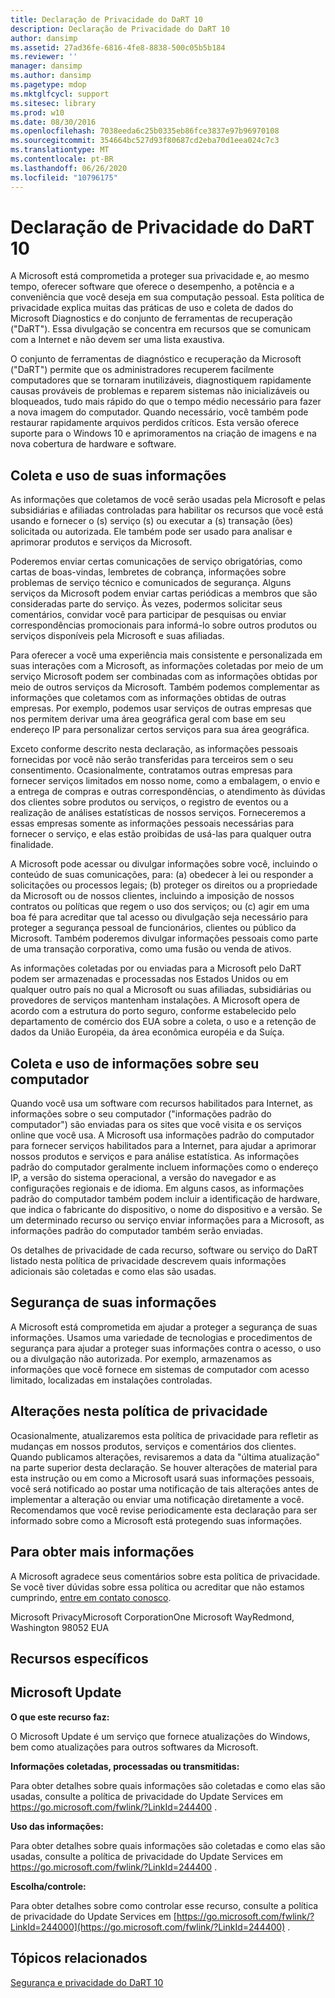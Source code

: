 ```yaml
---
title: Declaração de Privacidade do DaRT 10
description: Declaração de Privacidade do DaRT 10
author: dansimp
ms.assetid: 27ad36fe-6816-4fe8-8838-500c05b5b184
ms.reviewer: ''
manager: dansimp
ms.author: dansimp
ms.pagetype: mdop
ms.mktglfcycl: support
ms.sitesec: library
ms.prod: w10
ms.date: 08/30/2016
ms.openlocfilehash: 7038eeda6c25b0335eb86fce3837e97b96970108
ms.sourcegitcommit: 354664bc527d93f80687cd2eba70d1eea024c7c3
ms.translationtype: MT
ms.contentlocale: pt-BR
ms.lasthandoff: 06/26/2020
ms.locfileid: "10796175"
---
```

# Declaração de Privacidade do DaRT 10


A Microsoft está comprometida a proteger sua privacidade e, ao mesmo tempo, oferecer software que oferece o desempenho, a potência e a conveniência que você deseja em sua computação pessoal. Esta política de privacidade explica muitas das práticas de uso e coleta de dados do Microsoft Diagnostics e do conjunto de ferramentas de recuperação ("DaRT"). Essa divulgação se concentra em recursos que se comunicam com a Internet e não devem ser uma lista exaustiva.

O conjunto de ferramentas de diagnóstico e recuperação da Microsoft ("DaRT") permite que os administradores recuperem facilmente computadores que se tornaram inutilizáveis, diagnostiquem rapidamente causas prováveis de problemas e reparem sistemas não inicializáveis ou bloqueados, tudo mais rápido do que o tempo médio necessário para fazer a nova imagem do computador. Quando necessário, você também pode restaurar rapidamente arquivos perdidos críticos. Esta versão oferece suporte para o Windows 10 e aprimoramentos na criação de imagens e na nova cobertura de hardware e software.

## Coleta e uso de suas informações


As informações que coletamos de você serão usadas pela Microsoft e pelas subsidiárias e afiliadas controladas para habilitar os recursos que você está usando e fornecer o (s) serviço (s) ou executar a (s) transação (ões) solicitada ou autorizada. Ele também pode ser usado para analisar e aprimorar produtos e serviços da Microsoft.

Poderemos enviar certas comunicações de serviço obrigatórias, como cartas de boas-vindas, lembretes de cobrança, informações sobre problemas de serviço técnico e comunicados de segurança. Alguns serviços da Microsoft podem enviar cartas periódicas a membros que são consideradas parte do serviço. Às vezes, podermos solicitar seus comentários, convidar você para participar de pesquisas ou enviar correspondências promocionais para informá-lo sobre outros produtos ou serviços disponíveis pela Microsoft e suas afiliadas.

Para oferecer a você uma experiência mais consistente e personalizada em suas interações com a Microsoft, as informações coletadas por meio de um serviço Microsoft podem ser combinadas com as informações obtidas por meio de outros serviços da Microsoft. Também podemos complementar as informações que coletamos com as informações obtidas de outras empresas. Por exemplo, podemos usar serviços de outras empresas que nos permitem derivar uma área geográfica geral com base em seu endereço IP para personalizar certos serviços para sua área geográfica.

Exceto conforme descrito nesta declaração, as informações pessoais fornecidas por você não serão transferidas para terceiros sem o seu consentimento. Ocasionalmente, contratamos outras empresas para fornecer serviços limitados em nosso nome, como a embalagem, o envio e a entrega de compras e outras correspondências, o atendimento às dúvidas dos clientes sobre produtos ou serviços, o registro de eventos ou a realização de análises estatísticas de nossos serviços. Forneceremos a essas empresas somente as informações pessoais necessárias para fornecer o serviço, e elas estão proibidas de usá-las para qualquer outra finalidade.

A Microsoft pode acessar ou divulgar informações sobre você, incluindo o conteúdo de suas comunicações, para: (a) obedecer à lei ou responder a solicitações ou processos legais; (b) proteger os direitos ou a propriedade da Microsoft ou de nossos clientes, incluindo a imposição de nossos contratos ou políticas que regem o uso dos serviços; ou (c) agir em uma boa fé para acreditar que tal acesso ou divulgação seja necessário para proteger a segurança pessoal de funcionários, clientes ou público da Microsoft. Também poderemos divulgar informações pessoais como parte de uma transação corporativa, como uma fusão ou venda de ativos.

As informações coletadas por ou enviadas para a Microsoft pelo DaRT podem ser armazenadas e processadas nos Estados Unidos ou em qualquer outro país no qual a Microsoft ou suas afiliadas, subsidiárias ou provedores de serviços mantenham instalações. A Microsoft opera de acordo com a estrutura do porto seguro, conforme estabelecido pelo departamento de comércio dos EUA sobre a coleta, o uso e a retenção de dados da União Européia, da área econômica européia e da Suíça.

## Coleta e uso de informações sobre seu computador


Quando você usa um software com recursos habilitados para Internet, as informações sobre o seu computador ("informações padrão do computador") são enviadas para os sites que você visita e os serviços online que você usa. A Microsoft usa informações padrão do computador para fornecer serviços habilitados para a Internet, para ajudar a aprimorar nossos produtos e serviços e para análise estatística. As informações padrão do computador geralmente incluem informações como o endereço IP, a versão do sistema operacional, a versão do navegador e as configurações regionais e de idioma. Em alguns casos, as informações padrão do computador também podem incluir a identificação de hardware, que indica o fabricante do dispositivo, o nome do dispositivo e a versão. Se um determinado recurso ou serviço enviar informações para a Microsoft, as informações padrão do computador também serão enviadas.

Os detalhes de privacidade de cada recurso, software ou serviço do DaRT listado nesta política de privacidade descrevem quais informações adicionais são coletadas e como elas são usadas.

## Segurança de suas informações


A Microsoft está comprometida em ajudar a proteger a segurança de suas informações. Usamos uma variedade de tecnologias e procedimentos de segurança para ajudar a proteger suas informações contra o acesso, o uso ou a divulgação não autorizada. Por exemplo, armazenamos as informações que você fornece em sistemas de computador com acesso limitado, localizadas em instalações controladas.

## Alterações nesta política de privacidade


Ocasionalmente, atualizaremos esta política de privacidade para refletir as mudanças em nossos produtos, serviços e comentários dos clientes. Quando publicamos alterações, revisaremos a data da "última atualização" na parte superior desta declaração. Se houver alterações de material para esta instrução ou em como a Microsoft usará suas informações pessoais, você será notificado ao postar uma notificação de tais alterações antes de implementar a alteração ou enviar uma notificação diretamente a você. Recomendamos que você revise periodicamente esta declaração para ser informado sobre como a Microsoft está protegendo suas informações.

## Para obter mais informações


A Microsoft agradece seus comentários sobre esta política de privacidade. Se você tiver dúvidas sobre essa política ou acreditar que não estamos cumprindo, [entre em contato conosco](https://go.microsoft.com/fwlink/?LinkID=245853).

Microsoft PrivacyMicrosoft CorporationOne Microsoft WayRedmond, Washington 98052 EUA

## Recursos específicos


## Microsoft Update


**O que este recurso faz:**

O Microsoft Update é um serviço que fornece atualizações do Windows, bem como atualizações para outros softwares da Microsoft.

**Informações coletadas, processadas ou transmitidas:**

Para obter detalhes sobre quais informações são coletadas e como elas são usadas, consulte a política de privacidade do Update Services em <https://go.microsoft.com/fwlink/?LinkId=244400> .

**Uso das informações:**

Para obter detalhes sobre quais informações são coletadas e como elas são usadas, consulte a política de privacidade do Update Services em <https://go.microsoft.com/fwlink/?LinkId=244400> .

**Escolha/controle:**

Para obter detalhes sobre como controlar esse recurso, consulte a política de privacidade do Update Services em [https://go.microsoft.com/fwlink/?LinkId=244000](https://go.microsoft.com/fwlink/?LinkId=244400) .

## Tópicos relacionados


[Segurança e privacidade do DaRT 10](security-and-privacy-for-dart-10.md)

 

 





